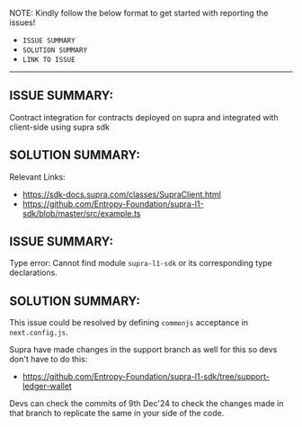 NOTE: Kindly follow the below format to get started with reporting the issues!
- `ISSUE SUMMARY`
- `SOLUTION SUMMARY`
- `LINK TO ISSUE`
--------------------------------------

## ISSUE SUMMARY: 
Contract integration for contracts deployed on supra and integrated with client-side using supra sdk

## SOLUTION SUMMARY: 
Relevant Links:
- https://sdk-docs.supra.com/classes/SupraClient.html
- https://github.com/Entropy-Foundation/supra-l1-sdk/blob/master/src/example.ts

## ISSUE SUMMARY: 
Type error: Cannot find module `supra-l1-sdk` or its corresponding type declarations.

## SOLUTION SUMMARY: 
This issue could be resolved by defining `commonjs` acceptance in `next.config.js`.

Supra have made changes in the support branch as well for this so devs don't have to do this: 
- https://github.com/Entropy-Foundation/supra-l1-sdk/tree/support-ledger-wallet

Devs can check the commits of 9th Dec'24 to check the changes made in that branch to replicate the same in your side of the code.

